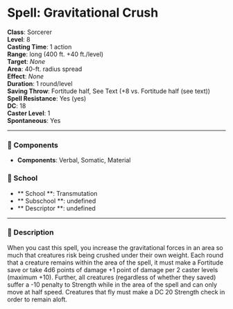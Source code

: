 
# Spell: Gravitational Crush
**Class**: Sorcerer  
**Level**: 8  
**Casting Time**: 1 action  
**Range**: long (400 ft. +40 ft./level)  
**Target**: _None_  
**Area**: 40-ft. radius spread  
**Effect**: _None_  
**Duration**: 1 round/level  
**Saving Throw**: Fortitude half, See Text (+8 vs. Fortitude half (see text))  
**Spell Resistance**: Yes (yes)  
**DC**: 18  
**Caster Level**: 1  
**Spontaneous**: Yes

---

### 🔮 Components
- **Components**: Verbal, Somatic, Material

### 🏫 School
- ** School **: Transmutation
- ** Subschool **: undefined
- ** Descriptor **: undefined
---

### 📜 Description
When you cast this spell, you increase the gravitational forces in an area so much that creatures risk being crushed under their own weight. Each round that a creature remains within the area of the spell, it must make a Fortitude save or take 4d6 points of damage +1 point of damage per 2 caster levels (maximum +10). Further, all creatures (regardless of whether they saved) suffer a -10 penalty to Strength while in the area of the spell and can only move at half speed. Creatures that fly must make a DC 20 Strength check in order to remain aloft.
